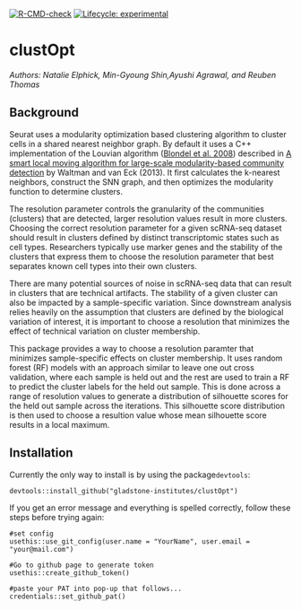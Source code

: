 <!-- badges: start -->
[![R-CMD-check](https://github.com/gladstone-institutes/clustOpt/actions/workflows/R-CMD-check.yaml/badge.svg)](https://github.com/gladstone-institutes/clustOpt/actions/workflows/R-CMD-check.yaml)
[![Lifecycle: experimental](https://img.shields.io/badge/lifecycle-experimental-orange.svg)](https://lifecycle.r-lib.org/articles/stages.html#experimental)
<!-- badges: end -->
   
# clustOpt
*Authors: Natalie Elphick, Min-Gyoung Shin,Ayushi Agrawal, and Reuben Thomas*

## Background
Seurat uses a modularity optimization based clustering algorithm to cluster cells in a shared nearest neighbor graph. By default it uses a C++ implementation of the Louvian algorithm ([Blondel et al. 2008](https://doi.org/10.1088/1742-5468/2008/10/P10008)) described in [A smart local moving algorithm for large-scale modularity-based community detection](http://www.ludowaltman.nl/slm/) by Waltman and van Eck (2013). It first calculates the k-nearest neighbors, construct the SNN graph, and then optimizes the modularity function to determine clusters.

The resolution parameter controls the granularity of the communities (clusters) that are detected, larger resolution values result in more clusters. Choosing the correct resolution parameter for a given scRNA-seq dataset should result in clusters defined by distinct transcriptomic states such as cell types. Researchers typically use marker genes and the stability of the clusters that express them to choose the resolution parameter that best separates known cell types into their own clusters.

There are many potential sources of noise in scRNA-seq data that can result in clusters that are technical artifacts. The stability of a given cluster can also be impacted by a sample-specific variation. Since downstream analysis relies heavily on the assumption that clusters are defined by the biological variation of interest, it is important to choose a resolution that minimizes the effect of technical variation on cluster membership.

This package provides a way to choose a resolution paramter that minimizes sample-specific effects on cluster membership. It uses random forest (RF) models with an approach similar to leave one out cross validation, where each sample is held out and the rest are used to train a RF to predict the cluster labels for the held out sample. This is done across a range of resolution values to generate a distribution of silhouette scores for the held out sample across the iterations. This silhouette score distribution is then used to choose a resultion value whose mean silhouette score results in a local maximum.   


## Installation   
Currently the only way to install is by using the package`devtools`:    
```
devtools::install_github("gladstone-institutes/clustOpt")
```
If you get an error message and everything is spelled correctly, follow these steps before trying again:
```
#set config
usethis::use_git_config(user.name = "YourName", user.email = "your@mail.com")

#Go to github page to generate token
usethis::create_github_token() 

#paste your PAT into pop-up that follows...
credentials::set_github_pat()
```
